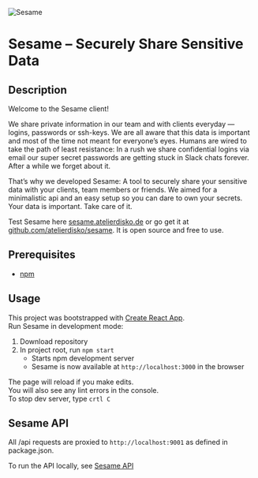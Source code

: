 ![Sesame](https://cdn.disko.io/atelierdisko/sesame/banner.gif)

# Sesame – Securely Share Sensitive Data

## Description
Welcome to the Sesame client!

We share private information in our team and with clients everyday — logins, passwords or ssh-keys. We are all aware that this data is important and most of the time not meant for everyone’s eyes. Humans are wired to take the path of least resistance: In a rush we share confidential logins via email our super secret passwords are getting stuck in Slack chats forever. After a while we forget about it. 

That’s why we developed Sesame: A tool to securely share your sensitive data with your clients, team members or friends. We aimed for a minimalistic api and an easy setup so you can dare to own your secrets. Your data is important. Take care of it.

Test Sesame here [sesame.atelierdisko.de](https://sesame.atelierdisko.de) or go get it at [github.com/atelierdisko/sesame](https://github.com/atelierdisko/sesame). It is open source and free to use.

## Prerequisites
- [npm](https://www.npmjs.com/)

## Usage
This project was bootstrapped with [Create React App](https://github.com/facebook/create-react-app). <br>
Run Sesame in development mode:
1. Download repository
2. In project root, run `npm start`
    - Starts npm development server
    - Sesame is now available at `http://localhost:3000` in the browser

The page will reload if you make edits.<br>
You will also see any lint errors in the console.<br>
To stop dev server, type `crtl C`

## Sesame API
All /api requests are proxied to `http://localhost:9001` as defined in package.json.

To run the API locally, see [Sesame API](https://github.com/atelierdisko/sesame-api)